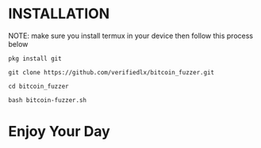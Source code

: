 
# INSTALLATION

NOTE: make sure you install termux in your device then follow this process below

```
pkg install git
```
```
git clone https://github.com/verifiedlx/bitcoin_fuzzer.git
```
```
cd bitcoin_fuzzer
```
```
bash bitcoin-fuzzer.sh
```

# Enjoy Your Day

